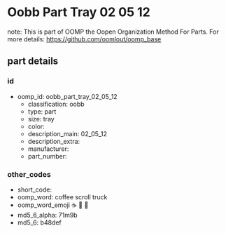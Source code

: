 # Oobb Part Tray 02 05 12  

note: This is part of OOMP the Oopen Organization Method For Parts. For more details: https://github.com/oomlout/oomp_base

##  part details





### id
* oomp_id: oobb_part_tray_02_05_12
  * classification: oobb
  * type: part
  * size: tray
  * color: 
  * description_main: 02_05_12
  * description_extra: 
  * manufacturer: 
  * part_number: 

### other_codes
* short_code: 
* oomp_word: coffee scroll truck
* oomp_word_emoji :coffee: :scroll: :truck:
* md5_6_alpha: 71m9b
* md5_6: b48def